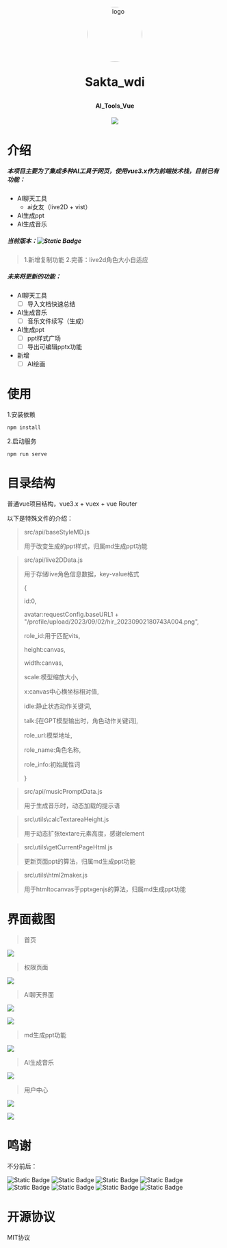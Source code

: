 <p align="center">
	<img alt="logo" src="https://cdn.jsdelivr.net/gh/Saktawdi/my-images@main/img/pixil-frame-256.png" style="width:128px;border-radius:68px">
</p>
<h1 align="center" style="margin: 30px 0 30px; font-weight: bold;">Sakta_wdi</h1>
<h4 align="center">AI_Tools_Vue</h4>
<p align="center">
	<a href="https://github.com/Saktawdi"><img src="https://img.shields.io/badge/ai__tools__vue-sakta__wdi-%23defcf9?labelColor=%23c3bef0
"></a>
</p>

# 介绍

##### 本项目主要为了集成多种AI工具于网页，使用vue3.x作为前端技术栈，目前已有功能：

- AI聊天工具
  - ai女友（live2D +  vist）
- AI生成ppt
- AI生成音乐

##### 当前版本：![Static Badge](https://img.shields.io/badge/0.3.2-green)

[demo演示地址]: https://ai.sakta.top/

> 1.新增复制功能
> 2.完善：live2d角色大小自适应

##### 未来将更新的功能：

- AI聊天工具
  - [ ] 导入文档快速总结
- AI生成音乐
  - [ ] 音乐文件续写（生成）

- AI生成ppt
  - [ ] ppt样式广场
  - [ ] 导出可编辑pptx功能

- 新增
  - [ ] AI绘画

# 使用

1.安装依赖

```
npm install
```

2.启动服务

```
npm run serve
```

# 目录结构

普通vue项目结构，vue3.x + vuex + vue Router

以下是特殊文件的介绍：

> src/api/baseStyleMD.js
>
> 用于改变生成的ppt样式，归属md生成ppt功能



> src/api/live2DData.js
>
> 用于存储live角色信息数据，key-value格式
>
> {
>
>   id:0,
>
>   avatar:requestConfig.baseURL1 + "/profile/upload/2023/09/02/hir_20230902180743A004.png",
>
>   role_id:用于匹配vits,
>
>   height:canvas,
>
>   width:canvas,
>
>   scale:模型缩放大小,
>
>   x:canvas中心横坐标相对值,
>
>   idle:静止状态动作关键词,
>
>   talk:[在GPT模型输出时，角色动作关键词],
>
>   role_url:模型地址,
>
>   role_name:角色名称,
>
>   role_info:初始属性词
>
> }



> src/api/musicPromptData.js
>
> 用于生成音乐时，动态加载的提示语



> src\utils\calcTextareaHeight.js
>
> 用于动态扩张textare元素高度，感谢element



> src\utils\getCurrentPageHtml.js
>
> 更新页面ppt的算法，归属md生成ppt功能



> src\utils\html2maker.js
>
> 用于htmltocanvas于pptxgenjs的算法，归属md生成ppt功能

# 界面截图

> 首页

<img src="https://cdn.jsdelivr.net/gh/Saktawdi/my-images@main/img/20230907214818.png"/>

> 权限页面

![](https://cdn.jsdelivr.net/gh/Saktawdi/my-images@main/img/20230907214953.png)

> AI聊天界面

![](https://cdn.jsdelivr.net/gh/Saktawdi/my-images@main/img/20230907215156.png)

![](https://cdn.jsdelivr.net/gh/Saktawdi/my-images@main/img/20230907215322.png)

> md生成ppt功能

![](https://cdn.jsdelivr.net/gh/Saktawdi/my-images@main/img/20230907215350.png)

> AI生成音乐

![](https://cdn.jsdelivr.net/gh/Saktawdi/my-images@main/img/20230907215433.png)

> 用户中心

![](https://cdn.jsdelivr.net/gh/Saktawdi/my-images@main/img/20230907215606.png)



![](https://cdn.jsdelivr.net/gh/Saktawdi/my-images@main/img/20230907215635.png)

# 鸣谢

不分前后：

<img alt="Static Badge" src="https://img.shields.io/badge/gitbrent-PptxGenJS-green?link=https%3A%2F%2Fgithub.com%2Fgitbrent%2FPptxGenJS%2F">

<img alt="Static Badge" src="https://img.shields.io/badge/katspaugh-wavesurfer.js-green?link=https%3A%2F%2Fgithub.com%2Fkatspaugh%2Fwavesurfer.js">

<img alt="Static Badge" src="https://img.shields.io/badge/sweetalert2-sweetalert2-green?link=https%3A%2F%2Fgithub.com%2Fsweetalert2%2Fsweetalert2">

<img alt="Static Badge" src="https://img.shields.io/badge/niklasvh-html2canvas-green?link=https%3A%2F%2Fgithub.com%2Fniklasvh%2Fhtml2canvas">

<img alt="Static Badge" src="https://img.shields.io/badge/marp--team-marp--core-green?link=https%3A%2F%2Fgithub.com%2Fmarp-team%2Fmarp-core">

<img alt="Static Badge" src="https://img.shields.io/badge/guansss-pixi--live2d--display-green?link=https%3A%2F%2Fgithub.com%2Fguansss%2Fpixi-live2d-display">

<img alt="Static Badge" src="https://img.shields.io/badge/Artrajz-vits--simple--api-green">

<img alt="Static Badge" src="https://img.shields.io/badge/facebookresearch-audiocraft-green?link=https%3A%2F%2Fgithub.com%2Fguansss%2Fpixi-live2d-display">

# 开源协议

MIT协议